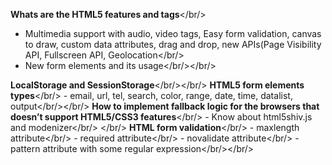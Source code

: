 
<b>Whats are the HTML5 features and tags</b></br/>

- Multimedia support with audio, video tags, Easy form validation, canvas to draw, custom data attributes, drag and drop, new APIs(Page Visibility API, Fullscreen API, Geolocation</br/>
- New form elements and its usage</br/></br/>

	
	
<b>LocalStorage and SessionStorage</b></br/></br/>
<b>HTML5 form elements types</b></br/>
	- email, url, tel, search, color, range, date, time, datalist, output</br/></br/>
<b>How to implement fallback logic for the browsers that doesn’t support HTML5/CSS3 features</b></br/>
	- Know about html5shiv.js and modenizer</br/> </br/>
<b>HTML form validation</b></br/>
	- maxlength attribute</br/>
	- required attribute</br/>
	- novalidate attribute</br/>
	- pattern attribute with some regular expression</br/></br/>
